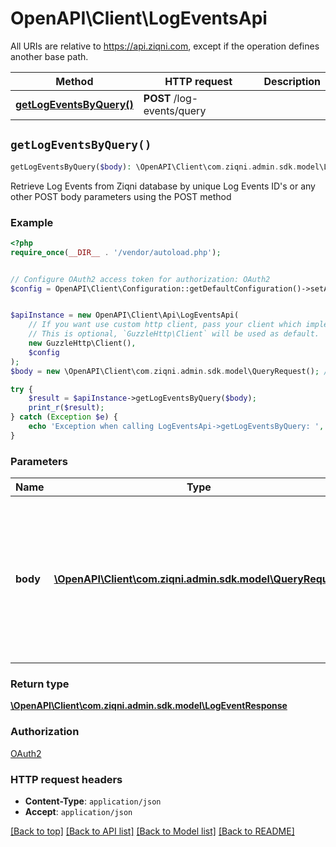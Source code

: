 # OpenAPI\Client\LogEventsApi

All URIs are relative to https://api.ziqni.com, except if the operation defines another base path.

| Method | HTTP request | Description |
| ------------- | ------------- | ------------- |
| [**getLogEventsByQuery()**](LogEventsApi.md#getLogEventsByQuery) | **POST** /log-events/query |  |


## `getLogEventsByQuery()`

```php
getLogEventsByQuery($body): \OpenAPI\Client\com.ziqni.admin.sdk.model\LogEventResponse
```



Retrieve Log Events from Ziqni database by unique Log Events ID's or any other POST body parameters using the POST method

### Example

```php
<?php
require_once(__DIR__ . '/vendor/autoload.php');


// Configure OAuth2 access token for authorization: OAuth2
$config = OpenAPI\Client\Configuration::getDefaultConfiguration()->setAccessToken('YOUR_ACCESS_TOKEN');


$apiInstance = new OpenAPI\Client\Api\LogEventsApi(
    // If you want use custom http client, pass your client which implements `GuzzleHttp\ClientInterface`.
    // This is optional, `GuzzleHttp\Client` will be used as default.
    new GuzzleHttp\Client(),
    $config
);
$body = new \OpenAPI\Client\com.ziqni.admin.sdk.model\QueryRequest(); // \OpenAPI\Client\com.ziqni.admin.sdk.model\QueryRequest | Retrieve Log Events from Ziqni database by unique Log Events ID's or any other Post body parameters using the POST method

try {
    $result = $apiInstance->getLogEventsByQuery($body);
    print_r($result);
} catch (Exception $e) {
    echo 'Exception when calling LogEventsApi->getLogEventsByQuery: ', $e->getMessage(), PHP_EOL;
}
```

### Parameters

| Name | Type | Description  | Notes |
| ------------- | ------------- | ------------- | ------------- |
| **body** | [**\OpenAPI\Client\com.ziqni.admin.sdk.model\QueryRequest**](../Model/QueryRequest.md)| Retrieve Log Events from Ziqni database by unique Log Events ID&#39;s or any other Post body parameters using the POST method | [optional] |

### Return type

[**\OpenAPI\Client\com.ziqni.admin.sdk.model\LogEventResponse**](../Model/LogEventResponse.md)

### Authorization

[OAuth2](../../README.md#OAuth2)

### HTTP request headers

- **Content-Type**: `application/json`
- **Accept**: `application/json`

[[Back to top]](#) [[Back to API list]](../../README.md#endpoints)
[[Back to Model list]](../../README.md#models)
[[Back to README]](../../README.md)
